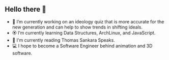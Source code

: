 ## Hello there 👋

- 🔨 I’m currently working on an ideology quiz that is more accurate for the new generation and can help to show trends in shifting ideals.
- 🏵️ I’m currently learning Data Structures, ArchLinux, and JavaScript.
- 📕 I'm currently reading Thomas Sankara Speaks.
- 💻 I hope to become a Software Engineer behind animation and 3D software.
